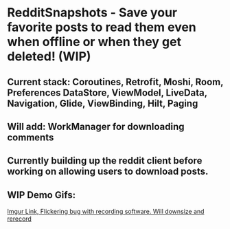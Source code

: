 # RedditSnapshots - Save your favorite posts to read them even when offline or when they get deleted! (WIP)

## Current stack: Coroutines, Retrofit, Moshi, Room, Preferences DataStore, ViewModel, LiveData, Navigation, Glide, ViewBinding, Hilt, Paging
## Will add: WorkManager for downloading comments


## Currently building up the reddit client before working on allowing users to download posts.

## WIP Demo Gifs:
[Imgur Link, Flickering bug with recording software. Will downsize and rerecord](https://i.imgur.com/YcBM8jd.gif)

